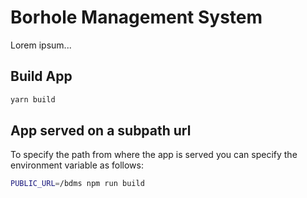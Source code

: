 
# Borhole Management System

Lorem ipsum...

## Build App

```bash
yarn build
```

## App served on a subpath url

To specify the path from where the app is served you can specify the
environment variable as follows:

```bash
PUBLIC_URL=/bdms npm run build
```

